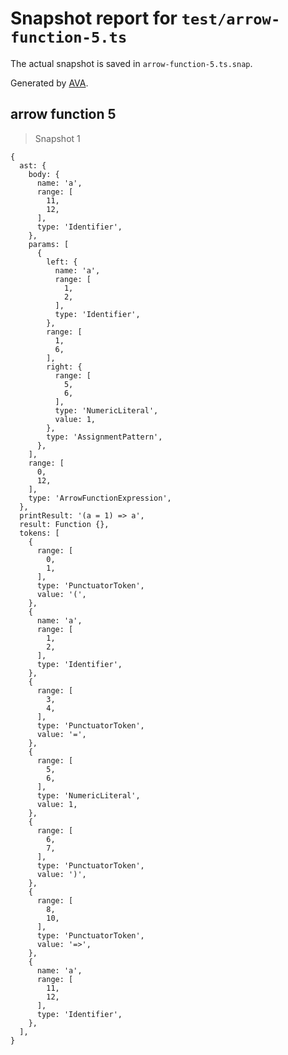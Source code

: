 # Snapshot report for `test/arrow-function-5.ts`

The actual snapshot is saved in `arrow-function-5.ts.snap`.

Generated by [AVA](https://avajs.dev).

## arrow function 5

> Snapshot 1

    {
      ast: {
        body: {
          name: 'a',
          range: [
            11,
            12,
          ],
          type: 'Identifier',
        },
        params: [
          {
            left: {
              name: 'a',
              range: [
                1,
                2,
              ],
              type: 'Identifier',
            },
            range: [
              1,
              6,
            ],
            right: {
              range: [
                5,
                6,
              ],
              type: 'NumericLiteral',
              value: 1,
            },
            type: 'AssignmentPattern',
          },
        ],
        range: [
          0,
          12,
        ],
        type: 'ArrowFunctionExpression',
      },
      printResult: '(a = 1) => a',
      result: Function {},
      tokens: [
        {
          range: [
            0,
            1,
          ],
          type: 'PunctuatorToken',
          value: '(',
        },
        {
          name: 'a',
          range: [
            1,
            2,
          ],
          type: 'Identifier',
        },
        {
          range: [
            3,
            4,
          ],
          type: 'PunctuatorToken',
          value: '=',
        },
        {
          range: [
            5,
            6,
          ],
          type: 'NumericLiteral',
          value: 1,
        },
        {
          range: [
            6,
            7,
          ],
          type: 'PunctuatorToken',
          value: ')',
        },
        {
          range: [
            8,
            10,
          ],
          type: 'PunctuatorToken',
          value: '=>',
        },
        {
          name: 'a',
          range: [
            11,
            12,
          ],
          type: 'Identifier',
        },
      ],
    }
